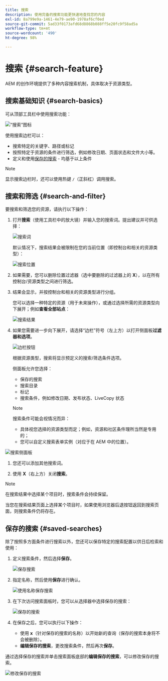 ```yaml
---
title: 搜索
description: 使用完备的搜索功能更快速地查找您的内容
exl-id: 8a799e9a-1461-4e79-ae90-1978af6cf0ed
source-git-commit: 5ad33f0173afd68d8868b088ff5e20fc9f58ad5a
workflow-type: tm+mt
source-wordcount: '490'
ht-degree: 98%

---
```


# 搜索 {#search-feature}

AEM 的创作环境提供了多种内容搜索机制，具体取决于资源类型。

## 搜索基础知识 {#search-basics}

可从顶部工具栏中使用搜索功能：

![“搜索”图标](/help/sites-cloud/authoring/assets/search-icon.png)

使用搜索边栏可以：

* 搜索特定的关键字、路径或标记
* 按照特定于资源的条件进行筛选，例如修改日期、页面状态和文件大小等。
* 定义和使用[保存的搜索](#saved-searches) - 均基于以上条件

>[!NOTE]
>
>显示搜索边栏时，还可以使用热键 `/`（正斜杠）调用搜索。

## 搜索和筛选 {#search-and-filter}

要搜索和筛选您的资源，请执行以下操作：

1. 打开&#x200B;**搜索**（使用工具栏中的放大镜）并输入您的搜索词。提出建议并可供选择：

   ![搜索词](/help/sites-cloud/authoring/assets/search-term.png)

   默认情况下，搜索结果会被限制在您的当前位置（即控制台和相关的资源类型）：

   ![搜索位置](/help/sites-cloud/authoring/assets/search-term-location.png)

1. 如果需要，您可以删除位置过滤器（选中要删除的过滤器上的 **X**），以在所有控制台/资源类型之间进行筛选。
1. 结果会显示，并按控制台和相关的资源类型进行分组。

   您可以选择一种特定的资源（用于未来操作），或通过选择所需的资源类型向下展开；例如&#x200B;**查看全部站点**：

   ![搜索结果](/help/sites-cloud/authoring/assets/search-results.png)

1. 如果您需要进一步向下展开，请选择“边栏”符号（左上方）以打开侧面板&#x200B;**过滤器和选项**。

   ![边栏按钮](/help/sites-cloud/authoring/assets/rail-button.png)

   根据资源类型，搜索将显示预定义的搜索/筛选条件选项。

   侧面板允许您选择：

   * 保存的搜索
   * 搜索目录
   * 标记
   * 搜索条件，例如修改日期、发布状态、LiveCopy 状态

   >[!NOTE]
   >
   >搜索条件可能会视情况而异：
   >
   >* 具体视您选择的资源类型而定；例如，资源和社区条件理所当然是专用的；
   >* 您可以自定义搜索表单实例（对应于在 AEM 中的位置）。

<!--
  >* Your instance as the [Search Forms](/help/sites-administering/search-forms.md) can be customized (appropriate to the location within AEM).
  -->

![搜索侧面板](/help/sites-cloud/authoring/assets/search-side-panel.png)

1. 您还可以添加其他搜索词。

1. 使用 **X**（右上方）关闭&#x200B;**搜索**。

>[!NOTE]
>
>在搜索结果中选择某个项目时，搜索条件会持续保留。
>
>当您在搜索结果页面上选择某个项目时，如果使用浏览器后退按钮返回到搜索页面，则搜索条件仍将存在。

## 保存的搜索 {#saved-searches}

除了按照多方面条件进行搜索以外，您还可以保存特定的搜索配置以供日后检索和使用：

1. 定义搜索条件，然后选择&#x200B;**保存**。

   ![保存搜索](/help/sites-cloud/authoring/assets/search-side-panel.png)

1. 指定名称，然后使用&#x200B;**保存**&#x200B;进行确认。

   ![使用名称保存搜索](/help/sites-cloud/authoring/assets/search-save-name.png)

1. 在下次访问搜索面板时，您可以从选择器中选择保存的搜索：

   ![保存的搜索](/help/sites-cloud/authoring/assets/saved-searches.png)

1. 在保存之后，您可以执行以下操作：

   * 使用 **x**（针对保存的搜索的名称）以开始新的查询（保存的搜索本身将不会被删除）。
   * **编辑保存的搜索**，更改搜索条件，然后再次&#x200B;**保存**。

通过选择保存的搜索并单击搜索面板底部的&#x200B;**编辑保存的搜索**，可以修改保存的搜索。

![修改保存的搜索](/help/sites-cloud/authoring/assets/saved-searches-modify.png)
